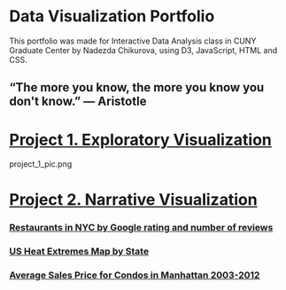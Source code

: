 # Data Visualization Portfolio

This portfolio was made for Interactive Data Analysis class in CUNY Graduate Center by Nadezda Chikurova, using D3, JavaScript, HTML and CSS.

## “The more you know, the more you know you don't know.”  ― Aristotle


# [Project 1. Exploratory Visualization](https://github.com/nchikurova/Interactive-Data-Vis-Portfolio/tree/master/exploratory_project)

project_1_pic.png 

# [Project 2. Narrative Visualization](https://github.com/nchikurova/Interactive-Data-Vis-Portfolio/tree/master/project_2)

### [Restaurants in NYC by Google rating and number of reviews](https://nchikurova.github.io/Interactive-Data-Vis-Sp2020/tutorial3_distributions/)
### [US Heat Extremes Map by State](https://nchikurova.github.io/Interactive-Data-Vis-Sp2020/tutorial5_geographic/)
### [Average Sales Price for Condos in Manhattan 2003-2012](https://nchikurova.github.io/Interactive-Data-Vis-Sp2020/tutorial4_timeseries/)


